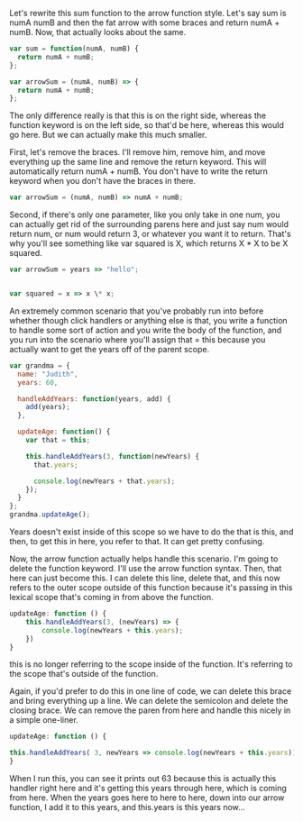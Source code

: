 Let's rewrite this sum function to the arrow function style. Let's say sum is numA numB and then the fat arrow with some braces and return numA + numB. Now, that actually looks about the same.

```javascript
var sum = function(numA, numB) {
  return numA + numB;
};

var arrowSum = (numA, numB) => {
  return numA + numB;
};
```

The only difference really is that this is on the right side, whereas the function keyword is on the left side, so that'd be here, whereas this would go here. But we can actually make this much smaller.

First, let's remove the braces. I'll remove him, remove him, and move everything up the same line and remove the return keyword. This will automatically return numA + numB. You don't have to write the return keyword when you don't have the braces in there.

```javascript
var arrowSum = (numA, numB) => numA + numB;
```

Second, if there's only one parameter, like you only take in one num, you can actually get rid of the surrounding parens here and just say num would return num, or num would return 3, or whatever you want it to return. That's why you'll see something like var squared is X, which returns X \* X to be X squared.

```javascript
var arrowSum = years => "hello";


var squared = x => x \* x;
```

An extremely common scenario that you've probably run into before whether though click handlers or anything else is that, you write a function to handle some sort of action and you write the body of the function, and you run into the scenario where you'll assign that = this because you actually want to get the years off of the parent scope.

```javascript
var grandma = {
  name: "Judith",
  years: 60,

  handleAddYears: function(years, add) {
    add(years);
  },

  updateAge: function() {
    var that = this;

    this.handleAddYears(3, function(newYears) {
      that.years;

      console.log(newYears + that.years);
    });
  }
};
grandma.updateAge();
```

Years doesn't exist inside of this scope so we have to do the that is this, and then, to get this in here, you refer to that. It can get pretty confusing.

Now, the arrow function actually helps handle this scenario. I'm going to delete the function keyword. I'll use the arrow function syntax. Then, that here can just become this. I can delete this line, delete that, and this now refers to the outer scope outside of this function because it's passing in this lexical scope that's coming in from above the function.

```javascript
updateAge: function () {
    this.handleAddYears(3, (newYears) => {
        console.log(newYears + this.years);
    })
}
```

this is no longer referring to the scope inside of the function. It's referring to the scope that's outside of the function.

Again, if you'd prefer to do this in one line of code, we can delete this brace and bring everything up a line. We can delete the semicolon and delete the closing brace. We can remove the paren from here and handle this nicely in a simple one-liner.

```javascript
updateAge: function () {

this.handleAddYears( 3, newYears => console.log(newYears + this.years))
}
```

When I run this, you can see it prints out 63 because this is actually this handler right here and it's getting this years through here, which is coming from here. When the years goes here to here to here, down into our arrow function, I add it to this years, and this.years is this years now...
